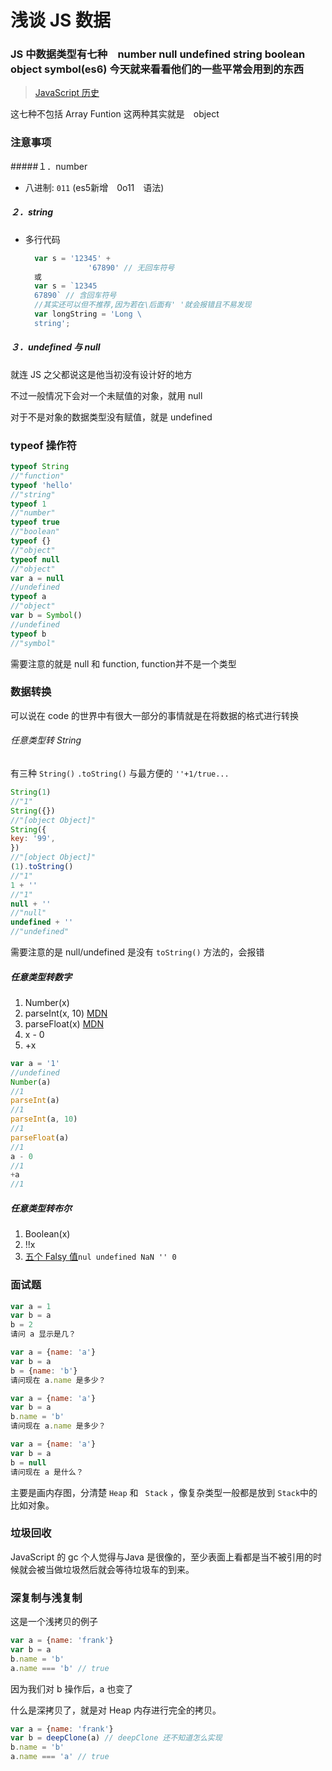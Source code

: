 <!-- ---
title: 浅谈 JS 数据
reward: true
toc: true
tags:
	- JavaScript
--- -->
# 浅谈 JS 数据

### JS 中数据类型有七种　number null undefined string boolean object symbol(es6) 今天就来看看他们的一些平常会用到的东西

> [JavaScript 历史](http://javascript.ruanyifeng.com/introduction/history.html)

<!--more-->

这七种不包括 Array Funtion 这两种其实就是　object

### 注意事项

#####１．number

- 八进制: `011` (es5新增　0o11　语法)

##### ２．string

- 多行代码

  ```javascript
    var s = '12345' +
                '67890' // 无回车符号
    或
    var s = `12345
    67890` // 含回车符号
    //其实还可以但不推荐,因为若在\后面有' '就会报错且不易发现
    var longString = 'Long \
  	string';
  ```


##### ３．undefined 与 null

就连 JS 之父都说这是他当初没有设计好的地方

不过一般情况下会对一个未赋值的对象，就用 null

对于不是对象的数据类型没有赋值，就是 undefined

### typeof 操作符 

```javascript
typeof String
//"function"
typeof 'hello'
//"string"
typeof 1
//"number"
typeof true
//"boolean"
typeof {}
//"object"
typeof null
//"object"
var a = null
//undefined
typeof a
//"object"
var b = Symbol()
//undefined
typeof b
//"symbol"
```

需要注意的就是 null 和 function, function并不是一个类型

### 数据转换

可以说在 code 的世界中有很大一部分的事情就是在将数据的格式进行转换

###### 任意类型转 String

有三种 `String()` `.toString()` 与最方便的 `''+1/true...`

```javascript
String(1)
//"1"
String({})
//"[object Object]"
String({
key: '99',
})
//"[object Object]"
(1).toString()
//"1"
1 + ''
//"1"
null + ''
//"null"
undefined + ''
//"undefined"
```

需要注意的是 null/undefined 是没有 `toString()` 方法的，会报错

##### 任意类型转数字

1. Number(x)
2. parseInt(x, 10) [MDN](https://developer.mozilla.org/zh-CN/docs/Web/JavaScript/Reference/Global_Objects/parseInt)
3. parseFloat(x) [MDN](https://developer.mozilla.org/zh-CN/docs/Web/JavaScript/Reference/Global_Objects/parseFloat)
4. x - 0
5. +x

```javascript
var a = '1'
//undefined
Number(a)
//1
parseInt(a)
//1
parseInt(a, 10)
//1
parseFloat(a)
//1
a - 0
//1
+a
//1
```

##### 任意类型转布尔

1. Boolean(x)
2. !!x
3. [五个 Falsy 值](https://developer.mozilla.org/zh-CN/docs/Glossary/Falsy)`nul undefined NaN '' 0`

### 面试题

```javascript
var a = 1
var b = a
b = 2
请问 a 显示是几？  
```

```javascript
var a = {name: 'a'}
var b = a
b = {name: 'b'}
请问现在 a.name 是多少？
```

```javascript
var a = {name: 'a'}
var b = a
b.name = 'b'
请问现在 a.name 是多少？
```

```javascript
var a = {name: 'a'}
var b = a
b = null
请问现在 a 是什么？
```

主要是画内存图，分清楚 `Heap` 和 ` Stack` ，像复杂类型一般都是放到 `Stack`中的比如对象。

### 垃圾回收

JavaScript 的 gc 个人觉得与Java 是很像的，至少表面上看都是当不被引用的时候就会被当做垃圾然后就会等待垃圾车的到来。

### 深复制与浅复制

这是一个浅拷贝的例子

```javascript
var a = {name: 'frank'}
var b = a
b.name = 'b'
a.name === 'b' // true
```

因为我们对 b 操作后，a 也变了

什么是深拷贝了，就是对 Heap 内存进行完全的拷贝。

```javascript
var a = {name: 'frank'}
var b = deepClone(a) // deepClone 还不知道怎么实现
b.name = 'b'
a.name === 'a' // true
```
